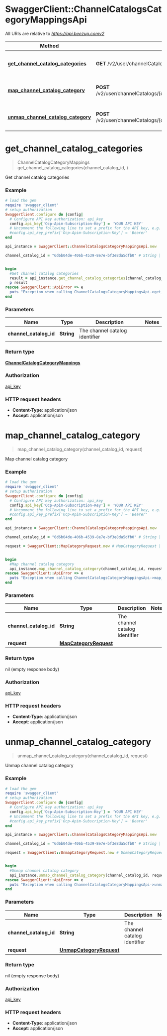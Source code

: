# SwaggerClient::ChannelCatalogsCategoryMappingsApi

All URIs are relative to *https://api.beezup.comv2*

Method | HTTP request | Description
------------- | ------------- | -------------
[**get_channel_catalog_categories**](ChannelCatalogsCategoryMappingsApi.md#get_channel_catalog_categories) | **GET** /v2/user/channelCatalogs/{channelCatalogId}/categoryMappings | Get channel catalog categories
[**map_channel_catalog_category**](ChannelCatalogsCategoryMappingsApi.md#map_channel_catalog_category) | **POST** /v2/user/channelCatalogs/{channelCatalogId}/categoryMappings/map | Map channel catalog category
[**unmap_channel_catalog_category**](ChannelCatalogsCategoryMappingsApi.md#unmap_channel_catalog_category) | **POST** /v2/user/channelCatalogs/{channelCatalogId}/categoryMappings/unmap | Unmap channel catalog category


# **get_channel_catalog_categories**
> ChannelCatalogCategoryMappings get_channel_catalog_categories(channel_catalog_id, )

Get channel catalog categories

### Example
```ruby
# load the gem
require 'swagger_client'
# setup authorization
SwaggerClient.configure do |config|
  # Configure API key authorization: api_key
  config.api_key['Ocp-Apim-Subscription-Key'] = 'YOUR API KEY'
  # Uncomment the following line to set a prefix for the API key, e.g. 'Bearer' (defaults to nil)
  #config.api_key_prefix['Ocp-Apim-Subscription-Key'] = 'Bearer'
end

api_instance = SwaggerClient::ChannelCatalogsCategoryMappingsApi.new

channel_catalog_id = "6d6b04de-406b-4539-8e7e-bf3e8da5dfb0" # String | The channel catalog identifier


begin
  #Get channel catalog categories
  result = api_instance.get_channel_catalog_categories(channel_catalog_id, )
  p result
rescue SwaggerClient::ApiError => e
  puts "Exception when calling ChannelCatalogsCategoryMappingsApi->get_channel_catalog_categories: #{e}"
end
```

### Parameters

Name | Type | Description  | Notes
------------- | ------------- | ------------- | -------------
 **channel_catalog_id** | **String**| The channel catalog identifier | 

### Return type

[**ChannelCatalogCategoryMappings**](ChannelCatalogCategoryMappings.md)

### Authorization

[api_key](../README.md#api_key)

### HTTP request headers

 - **Content-Type**: application/json
 - **Accept**: application/json



# **map_channel_catalog_category**
> map_channel_catalog_category(channel_catalog_id, request)

Map channel catalog category

### Example
```ruby
# load the gem
require 'swagger_client'
# setup authorization
SwaggerClient.configure do |config|
  # Configure API key authorization: api_key
  config.api_key['Ocp-Apim-Subscription-Key'] = 'YOUR API KEY'
  # Uncomment the following line to set a prefix for the API key, e.g. 'Bearer' (defaults to nil)
  #config.api_key_prefix['Ocp-Apim-Subscription-Key'] = 'Bearer'
end

api_instance = SwaggerClient::ChannelCatalogsCategoryMappingsApi.new

channel_catalog_id = "6d6b04de-406b-4539-8e7e-bf3e8da5dfb0" # String | The channel catalog identifier

request = SwaggerClient::MapCategoryRequest.new # MapCategoryRequest | 


begin
  #Map channel catalog category
  api_instance.map_channel_catalog_category(channel_catalog_id, request)
rescue SwaggerClient::ApiError => e
  puts "Exception when calling ChannelCatalogsCategoryMappingsApi->map_channel_catalog_category: #{e}"
end
```

### Parameters

Name | Type | Description  | Notes
------------- | ------------- | ------------- | -------------
 **channel_catalog_id** | **String**| The channel catalog identifier | 
 **request** | [**MapCategoryRequest**](MapCategoryRequest.md)|  | 

### Return type

nil (empty response body)

### Authorization

[api_key](../README.md#api_key)

### HTTP request headers

 - **Content-Type**: application/json
 - **Accept**: application/json



# **unmap_channel_catalog_category**
> unmap_channel_catalog_category(channel_catalog_id, request)

Unmap channel catalog category

### Example
```ruby
# load the gem
require 'swagger_client'
# setup authorization
SwaggerClient.configure do |config|
  # Configure API key authorization: api_key
  config.api_key['Ocp-Apim-Subscription-Key'] = 'YOUR API KEY'
  # Uncomment the following line to set a prefix for the API key, e.g. 'Bearer' (defaults to nil)
  #config.api_key_prefix['Ocp-Apim-Subscription-Key'] = 'Bearer'
end

api_instance = SwaggerClient::ChannelCatalogsCategoryMappingsApi.new

channel_catalog_id = "6d6b04de-406b-4539-8e7e-bf3e8da5dfb0" # String | The channel catalog identifier

request = SwaggerClient::UnmapCategoryRequest.new # UnmapCategoryRequest | 


begin
  #Unmap channel catalog category
  api_instance.unmap_channel_catalog_category(channel_catalog_id, request)
rescue SwaggerClient::ApiError => e
  puts "Exception when calling ChannelCatalogsCategoryMappingsApi->unmap_channel_catalog_category: #{e}"
end
```

### Parameters

Name | Type | Description  | Notes
------------- | ------------- | ------------- | -------------
 **channel_catalog_id** | **String**| The channel catalog identifier | 
 **request** | [**UnmapCategoryRequest**](UnmapCategoryRequest.md)|  | 

### Return type

nil (empty response body)

### Authorization

[api_key](../README.md#api_key)

### HTTP request headers

 - **Content-Type**: application/json
 - **Accept**: application/json




